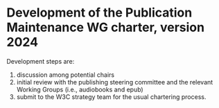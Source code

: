 # Development of the Publication Maintenance WG charter, version 2024

Development steps are:

1. discussion among potential chairs
2. initial review with the publishing steering committee and the relevant Working Groups (i.e., audiobooks and epub)
3. submit to the W3C strategy team for the usual chartering process.
